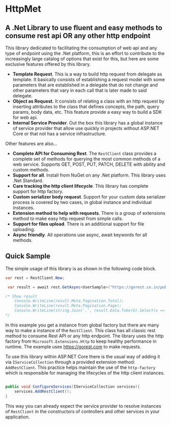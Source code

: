 # HttpMet

## A .Net Library to use fluent and easy methods to consume rest api OR any other http endpoint

This library dedicated to facilitating the consumption of web api and any 
type of endpoint using  the .Net platform, this is an effort to contribute to the 
increasingly large catalog of options that exist for this, but here are some 
exclusive features offered by this library.

- **Template Request**.  This is a way to build http request from delegate as template. It basically consists
of establishing a request model with some parameters that are established in a delegate that do not change
and other parameters that vary in each call that is later made to said delegate.
- **Object as Request.** It consists of relating a class with an http 
request by inserting attributes to the class that defines concepts, 
the path, query params, body data, etc. This feature provide 
a easy way to build a SDK for web api.
- **Internal Service Provider**. Out the box this library has a global instance of service provider 
that allow use quickly in projects without ASP.NET Core or that not has a service infrastructure. 

Other features are also...

- **Complete API for Consuming Rest**.  The `RestClient` class provides a complete set of methods
for querying the most common methods of a web service. Supports GET, POST, PUT, PATCH, DELETE 
with ability and custom methods.
- **Support for all**. Install from NuGet on any .Net platform. This library uses .Net Standard.
- **Care tracking the http client lifecycle**. This library has complete support for http factory.
- **Custom serializer body request**. Support for your custom data serializer process is covered by 
two cases, in global instance and individual instances.
- **Extension method to help with requests**. There is a group of extensions method to make easy 
http request from simple calls.
- **Support for files upload**. There is an additional support for file uploading.
- **Async friendly**. All operations use async, await keywords for all methods.


## Quick Sample

The simple usage of this library is as shown in the following code block.

```c#
var rest = RestClient.New;

 var result = await rest.GetAsync<UserSample>("https://gorest.co.in/public/v1/users");

/* Show result 
    Console.WriteLine(result.Meta.Pagination.Total);
    Console.WriteLine(result.Meta.Pagination.Page);
    Console.WriteLine(string.Join(',', result.Data.Take(6).Select(x => x.Name)));
*/
```

In this example you get a instance from global factory but there are many way to make a 
instance of the `RestClient`. This class has all classic rest method to consume Rest API 
or any http endpoint. The library uses the http factory from `Microsoft.Extensions.Http` 
to keep healthy performance in runtime. The example uses https://gorest.com to make requests.

To use this library within ASP.NET Core there is the usual way of adding it via `IServiceCollection` 
through a provided extension method: `AddRestClient`. This practice helps maintain the use of the 
`http-factory` which is responsible for managing the lifecycles of the http client instances.

```c#

public void ConfigureServices(IServiceCollection services){
    services.AddRestClient();
}

```

This way you can already expect the service provider to resolve instances of `RestClient` 
in the constructors of controllers and other services in your application.